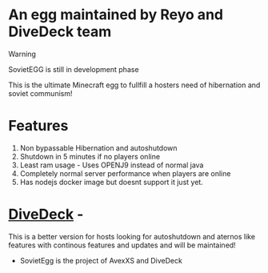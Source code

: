 # An egg maintained by Reyo and DiveDeck team

> [!WARNING]
> SovietEGG is still in development phase

This is the ultimate Minecraft egg to fullfill a hosters need of hibernation and soviet communism!

# Features 

1) Non bypassable Hibernation and autoshutdown
2) Shutdown in 5 minutes if no players online
3) Least ram usage - Uses OPENJ9 instead of normal java
4) Completely normal server performance when players are online
5) Has nodejs docker image but doesnt support it just yet.
 
# [DiveDeck](https://github.com/divedeck) - 
This is a better version for hosts looking for autoshutdown and aternos like features with continous features and updates and will be maintained!

- SovietEgg is the project of AvexXS and DiveDeck 
